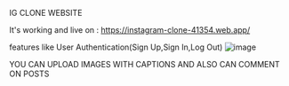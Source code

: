 IG CLONE WEBSITE 

It's working and live on : https://instagram-clone-41354.web.app/


features like User Authentication(Sign Up,Sign In,Log Out)
![image](https://user-images.githubusercontent.com/64160530/124618923-d6ca2f00-de95-11eb-8b5a-f67c02fb270d.png)

YOU CAN UPLOAD IMAGES WITH CAPTIONS AND ALSO CAN COMMENT ON POSTS
